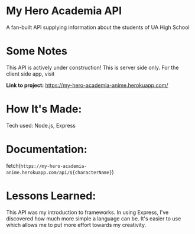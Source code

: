 # My Hero Academia API
A fan-built API supplying information about the students of UA High School

# Some Notes
This API is actively under construction!
This is server side only. For the client side app, visit


**Link to project:** https://my-hero-academia-anime.herokuapp.com/


# How It's Made:

Tech used: Node.js, Express

# Documentation:
fetch(`https://my-hero-academia-anime.herokuapp.com/api/${characterName}`) 


# Lessons Learned:

This API was my introduction to frameworks. In using Express, I've discovered how much more simple a language can be. It's easier to use which allows me to put more effort towards my creativity.